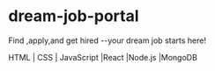 # dream-job-portal

Find ,apply,and get hired --your dream job starts here!


HTML | CSS | JavaScript |React |Node.js |MongoDB 

